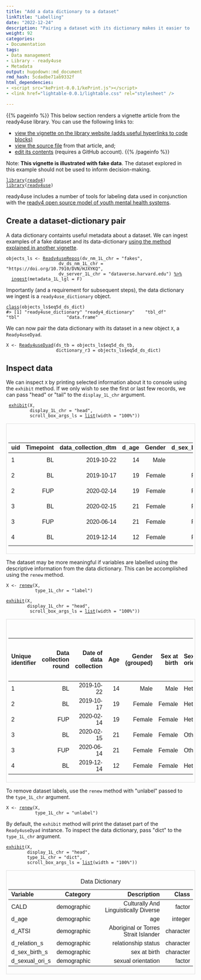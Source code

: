 ```yaml
---
title: "Add a data dictionary to a dataset"
linkTitle: "Labelling"
date: "2022-12-24"
description: "Pairing a dataset with its dictionary makes it easier to interpret. This tutorial describes how a module from the ready4use R package can help you to pair a dataset and its dictionary."
weight: 92
categories: 
- Documentation
tags: 
- Data management
- Library - ready4use
- Metadata
output: hugodown::md_document
rmd_hash: 5cdadbe71ab9332f
html_dependencies:
- <script src="kePrint-0.0.1/kePrint.js"></script>
- <link href="lightable-0.0.1/lightable.css" rel="stylesheet" />

---
```


{{% pageinfo %}} This below section renders a vignette article from the ready4use library. You can use the following links to:

-   [view the vignette on the library website (adds useful hyperlinks to code blocks)](https://ready4-dev.github.io/ready4use/articles/V_02.html)
-   [view the source file](https://github.com/ready4-dev/ready4use/blob/master/vignettes/V_02.Rmd) from that article, and;
-   [edit its contents](https://github.com/ready4-dev/ready4use/edit/master/vignettes/V_02.Rmd) (requires a GitHub account). {{% /pageinfo %}}

<div class="highlight">

</div>

<div class="highlight">

</div>

Note: **This vignette is illustrated with fake data**. The dataset explored in this example should not be used to inform decision-making.

<div class="highlight">

<pre class='chroma'><code class='language-r' data-lang='r'><span><span class='kr'><a href='https://rdrr.io/r/base/library.html'>library</a></span><span class='o'>(</span><span class='nv'><a href='https://ready4-dev.github.io/ready4/'>ready4</a></span><span class='o'>)</span></span>
<span><span class='kr'><a href='https://rdrr.io/r/base/library.html'>library</a></span><span class='o'>(</span><span class='nv'><a href='https://ready4-dev.github.io/ready4use/'>ready4use</a></span><span class='o'>)</span></span></code></pre>

</div>

ready4use includes a number of tools for labeling data used in conjunction with the [ready4 open source model of youth mental health systems](https://www.ready4-dev.com).

## Create a dataset-dictionary pair

A data dictionary containts useful metadata about a dataset. We can ingest examples of a fake dataset and its data-dictionary [using the method explained in another vignette](V_01.html).

<div class="highlight">

<pre class='chroma'><code class='language-r' data-lang='r'><span><span class='nv'>objects_ls</span> <span class='o'>&lt;-</span> <span class='nf'><a href='https://ready4-dev.github.io/ready4use/reference/Ready4useRepos-class.html'>Ready4useRepos</a></span><span class='o'>(</span>dv_nm_1L_chr <span class='o'>=</span> <span class='s'>"fakes"</span>,</span>
<span>                    dv_ds_nm_1L_chr <span class='o'>=</span> <span class='s'>"https://doi.org/10.7910/DVN/HJXYKQ"</span>,</span>
<span>                    dv_server_1L_chr <span class='o'>=</span> <span class='s'>"dataverse.harvard.edu"</span><span class='o'>)</span> <span class='o'><a href='https://magrittr.tidyverse.org/reference/pipe.html'>%&gt;%</a></span></span>
<span>  <span class='nf'><a href='https://ready4-dev.github.io/ready4/reference/ingest-methods.html'>ingest</a></span><span class='o'>(</span>metadata_1L_lgl <span class='o'>=</span> <span class='kc'>F</span><span class='o'>)</span></span></code></pre>

</div>

Importantly (and a requirement for subsequent steps), the data dictionary we ingest is a `ready4use_dictionary` object.

<div class="highlight">

<pre class='chroma'><code class='language-r' data-lang='r'><span><span class='nf'><a href='https://rdrr.io/r/base/class.html'>class</a></span><span class='o'>(</span><span class='nv'>objects_ls</span><span class='o'>$</span><span class='nv'>eq5d_ds_dict</span><span class='o'>)</span></span>
<span><span class='c'>#&gt; [1] "ready4use_dictionary" "ready4_dictionary"    "tbl_df"               "tbl"                  "data.frame"</span></span></code></pre>

</div>

We can now pair the data dictionary with its dataset in a new object `X`, a `Ready4useDyad`.

<div class="highlight">

<pre class='chroma'><code class='language-r' data-lang='r'><span><span class='nv'>X</span> <span class='o'>&lt;-</span> <span class='nf'><a href='https://ready4-dev.github.io/ready4use/reference/Ready4useDyad-class.html'>Ready4useDyad</a></span><span class='o'>(</span>ds_tb <span class='o'>=</span> <span class='nv'>objects_ls</span><span class='o'>$</span><span class='nv'>eq5d_ds_tb</span>,</span>
<span>                   dictionary_r3 <span class='o'>=</span> <span class='nv'>objects_ls</span><span class='o'>$</span><span class='nv'>eq5d_ds_dict</span><span class='o'>)</span></span></code></pre>

</div>

## Inspect data

We can inspect `X` by printing selected information about it to console using the `exhibit` method. If we only wish to see the first or last few records, we can pass "head" or "tail" to the `display_1L_chr` argument.

<div class="highlight">

<pre class='chroma'><code class='language-r' data-lang='r'><span> <span class='nf'><a href='https://ready4-dev.github.io/ready4/reference/exhibit-methods.html'>exhibit</a></span><span class='o'>(</span><span class='nv'>X</span>,</span>
<span>         display_1L_chr <span class='o'>=</span> <span class='s'>"head"</span>,</span>
<span>         scroll_box_args_ls <span class='o'>=</span> <span class='nf'><a href='https://rdrr.io/r/base/list.html'>list</a></span><span class='o'>(</span>width <span class='o'>=</span> <span class='s'>"100%"</span><span class='o'>)</span><span class='o'>)</span></span>
</code></pre>

<div style="border: 1px solid #ddd; padding: 5px; overflow-x: scroll; width:100%; ">

<table class=" lightable-paper lightable-hover lightable-paper" style="font-family: &quot;Arial Narrow&quot;, arial, helvetica, sans-serif; width: auto !important; margin-left: auto; margin-right: auto;border-bottom: 0; font-family: &quot;Arial Narrow&quot;, arial, helvetica, sans-serif; margin-left: auto; margin-right: auto;">
<caption>
Dataset
</caption>
<thead>
<tr>
<th style="text-align:left;">
uid
</th>
<th style="text-align:right;">
Timepoint
</th>
<th style="text-align:right;">
data_collection_dtm
</th>
<th style="text-align:right;">
d_age
</th>
<th style="text-align:right;">
Gender
</th>
<th style="text-align:right;">
d_sex_birth_s
</th>
<th style="text-align:left;">
d_sexual_ori_s
</th>
<th style="text-align:right;">
d_relation_s
</th>
<th style="text-align:right;">
d_ATSI
</th>
<th style="text-align:right;">
CALD
</th>
<th style="text-align:right;">
Region
</th>
<th style="text-align:right;">
d_studying_working
</th>
<th style="text-align:left;">
eq5dq_MO
</th>
<th style="text-align:right;">
eq5dq_SC
</th>
<th style="text-align:right;">
eq5dq_UA
</th>
<th style="text-align:right;">
eq5dq_PD
</th>
<th style="text-align:right;">
eq5dq_AD
</th>
<th style="text-align:right;">
K10_int
</th>
<th style="text-align:left;">
Psych_well_int
</th>
</tr>
</thead>
<tbody>
<tr>
<td style="text-align:left;">
1
</td>
<td style="text-align:right;">
BL
</td>
<td style="text-align:right;">
2019-10-22
</td>
<td style="text-align:right;">
14
</td>
<td style="text-align:right;">
Male
</td>
<td style="text-align:right;">
Male
</td>
<td style="text-align:left;">
Heterosexual
</td>
<td style="text-align:right;">
In a relationship
</td>
<td style="text-align:right;">
No
</td>
<td style="text-align:right;">
No
</td>
<td style="text-align:right;">
Metro
</td>
<td style="text-align:right;">
Not studying or working
</td>
<td style="text-align:left;">
1
</td>
<td style="text-align:right;">
1
</td>
<td style="text-align:right;">
1
</td>
<td style="text-align:right;">
1
</td>
<td style="text-align:right;">
2
</td>
<td style="text-align:right;">
11
</td>
<td style="text-align:left;">
87
</td>
</tr>
<tr>
<td style="text-align:left;">
2
</td>
<td style="text-align:right;">
BL
</td>
<td style="text-align:right;">
2019-10-17
</td>
<td style="text-align:right;">
19
</td>
<td style="text-align:right;">
Female
</td>
<td style="text-align:right;">
Female
</td>
<td style="text-align:left;">
Heterosexual
</td>
<td style="text-align:right;">
In a relationship
</td>
<td style="text-align:right;">
Yes
</td>
<td style="text-align:right;">
Yes
</td>
<td style="text-align:right;">
Regional
</td>
<td style="text-align:right;">
Studying only
</td>
<td style="text-align:left;">
1
</td>
<td style="text-align:right;">
2
</td>
<td style="text-align:right;">
1
</td>
<td style="text-align:right;">
1
</td>
<td style="text-align:right;">
1
</td>
<td style="text-align:right;">
14
</td>
<td style="text-align:left;">
65
</td>
</tr>
<tr>
<td style="text-align:left;">
2
</td>
<td style="text-align:right;">
FUP
</td>
<td style="text-align:right;">
2020-02-14
</td>
<td style="text-align:right;">
19
</td>
<td style="text-align:right;">
Female
</td>
<td style="text-align:right;">
Female
</td>
<td style="text-align:left;">
Heterosexual
</td>
<td style="text-align:right;">
In a relationship
</td>
<td style="text-align:right;">
Yes
</td>
<td style="text-align:right;">
Yes
</td>
<td style="text-align:right;">
Regional
</td>
<td style="text-align:right;">
Studying only
</td>
<td style="text-align:left;">
3
</td>
<td style="text-align:right;">
1
</td>
<td style="text-align:right;">
1
</td>
<td style="text-align:right;">
1
</td>
<td style="text-align:right;">
1
</td>
<td style="text-align:right;">
10
</td>
<td style="text-align:left;">
71
</td>
</tr>
<tr>
<td style="text-align:left;">
3
</td>
<td style="text-align:right;">
BL
</td>
<td style="text-align:right;">
2020-02-15
</td>
<td style="text-align:right;">
21
</td>
<td style="text-align:right;">
Female
</td>
<td style="text-align:right;">
Female
</td>
<td style="text-align:left;">
Other
</td>
<td style="text-align:right;">
Not in a relationship
</td>
<td style="text-align:right;">
NA
</td>
<td style="text-align:right;">
NA
</td>
<td style="text-align:right;">
Metro
</td>
<td style="text-align:right;">
Studying only
</td>
<td style="text-align:left;">
1
</td>
<td style="text-align:right;">
1
</td>
<td style="text-align:right;">
3
</td>
<td style="text-align:right;">
1
</td>
<td style="text-align:right;">
1
</td>
<td style="text-align:right;">
13
</td>
<td style="text-align:left;">
74
</td>
</tr>
<tr>
<td style="text-align:left;">
3
</td>
<td style="text-align:right;">
FUP
</td>
<td style="text-align:right;">
2020-06-14
</td>
<td style="text-align:right;">
21
</td>
<td style="text-align:right;">
Female
</td>
<td style="text-align:right;">
Female
</td>
<td style="text-align:left;">
Other
</td>
<td style="text-align:right;">
Not in a relationship
</td>
<td style="text-align:right;">
NA
</td>
<td style="text-align:right;">
NA
</td>
<td style="text-align:right;">
Metro
</td>
<td style="text-align:right;">
Studying only
</td>
<td style="text-align:left;">
1
</td>
<td style="text-align:right;">
1
</td>
<td style="text-align:right;">
2
</td>
<td style="text-align:right;">
1
</td>
<td style="text-align:right;">
1
</td>
<td style="text-align:right;">
10
</td>
<td style="text-align:left;">
64
</td>
</tr>
<tr>
<td style="text-align:left;">
4
</td>
<td style="text-align:right;">
BL
</td>
<td style="text-align:right;">
2019-12-14
</td>
<td style="text-align:right;">
12
</td>
<td style="text-align:right;">
Female
</td>
<td style="text-align:right;">
Female
</td>
<td style="text-align:left;">
Heterosexual
</td>
<td style="text-align:right;">
In a relationship
</td>
<td style="text-align:right;">
Yes
</td>
<td style="text-align:right;">
Yes
</td>
<td style="text-align:right;">
Metro
</td>
<td style="text-align:right;">
Not studying or working
</td>
<td style="text-align:left;">
1
</td>
<td style="text-align:right;">
1
</td>
<td style="text-align:right;">
1
</td>
<td style="text-align:right;">
3
</td>
<td style="text-align:right;">
1
</td>
<td style="text-align:right;">
18
</td>
<td style="text-align:left;">
40
</td>
</tr>
</tbody>
<tfoot>
<tr>
<td style="padding: 0; " colspan="100%">
<sup></sup>
</td>
</tr>
</tfoot>
</table>

</div>

</div>

The dataset may be more meaningful if variables are labelled using the descriptive information from the data dictionary. This can be accomplished using the `renew` method.

<div class="highlight">

<pre class='chroma'><code class='language-r' data-lang='r'><span><span class='nv'>X</span> <span class='o'>&lt;-</span> <span class='nf'><a href='https://ready4-dev.github.io/ready4/reference/renew-methods.html'>renew</a></span><span class='o'>(</span><span class='nv'>X</span>,</span>
<span>           type_1L_chr <span class='o'>=</span> <span class='s'>"label"</span><span class='o'>)</span></span></code></pre>

</div>

<div class="highlight">

<pre class='chroma'><code class='language-r' data-lang='r'><span><span class='nf'><a href='https://ready4-dev.github.io/ready4/reference/exhibit-methods.html'>exhibit</a></span><span class='o'>(</span><span class='nv'>X</span>,</span>
<span>        display_1L_chr <span class='o'>=</span> <span class='s'>"head"</span>,</span>
<span>         scroll_box_args_ls <span class='o'>=</span> <span class='nf'><a href='https://rdrr.io/r/base/list.html'>list</a></span><span class='o'>(</span>width <span class='o'>=</span> <span class='s'>"100%"</span><span class='o'>)</span><span class='o'>)</span></span>
</code></pre>

<div style="border: 1px solid #ddd; padding: 5px; overflow-x: scroll; width:100%; ">

<table class=" lightable-paper lightable-hover lightable-paper" style="font-family: &quot;Arial Narrow&quot;, arial, helvetica, sans-serif; width: auto !important; margin-left: auto; margin-right: auto;border-bottom: 0; font-family: &quot;Arial Narrow&quot;, arial, helvetica, sans-serif; margin-left: auto; margin-right: auto;">
<caption>
Dataset
</caption>
<thead>
<tr>
<th style="text-align:left;">
Unique identifier
</th>
<th style="text-align:right;">
Data collection round
</th>
<th style="text-align:right;">
Date of data collection
</th>
<th style="text-align:right;">
Age
</th>
<th style="text-align:right;">
Gender (grouped)
</th>
<th style="text-align:right;">
Sex at birth
</th>
<th style="text-align:left;">
Sexual orientation
</th>
<th style="text-align:right;">
Relationship status
</th>
<th style="text-align:right;">
Aboriginal or Torres Strait Islander
</th>
<th style="text-align:right;">
Culturally And Linguistically Diverse
</th>
<th style="text-align:right;">
Region of residence (metropolitan or regional)
</th>
<th style="text-align:right;">
Education and employment status
</th>
<th style="text-align:left;">
EQ5D - Mobility domain score
</th>
<th style="text-align:right;">
EQ5D - Self-Care domain score
</th>
<th style="text-align:right;">
EQ5D - Usual Activities domain score
</th>
<th style="text-align:right;">
EQ5D - Pain / Discomfort domain score
</th>
<th style="text-align:right;">
EQ5D - Anxiety / Depression domain score
</th>
<th style="text-align:right;">
Kessler Psychological Distress - 10 Item Total Score
</th>
<th style="text-align:left;">
Overall Wellbeing Measure (Winefield et al. 2012)
</th>
</tr>
</thead>
<tbody>
<tr>
<td style="text-align:left;">
1
</td>
<td style="text-align:right;">
BL
</td>
<td style="text-align:right;">
2019-10-22
</td>
<td style="text-align:right;">
14
</td>
<td style="text-align:right;">
Male
</td>
<td style="text-align:right;">
Male
</td>
<td style="text-align:left;">
Heterosexual
</td>
<td style="text-align:right;">
In a relationship
</td>
<td style="text-align:right;">
No
</td>
<td style="text-align:right;">
No
</td>
<td style="text-align:right;">
Metro
</td>
<td style="text-align:right;">
Not studying or working
</td>
<td style="text-align:left;">
1
</td>
<td style="text-align:right;">
1
</td>
<td style="text-align:right;">
1
</td>
<td style="text-align:right;">
1
</td>
<td style="text-align:right;">
2
</td>
<td style="text-align:right;">
11
</td>
<td style="text-align:left;">
87
</td>
</tr>
<tr>
<td style="text-align:left;">
2
</td>
<td style="text-align:right;">
BL
</td>
<td style="text-align:right;">
2019-10-17
</td>
<td style="text-align:right;">
19
</td>
<td style="text-align:right;">
Female
</td>
<td style="text-align:right;">
Female
</td>
<td style="text-align:left;">
Heterosexual
</td>
<td style="text-align:right;">
In a relationship
</td>
<td style="text-align:right;">
Yes
</td>
<td style="text-align:right;">
Yes
</td>
<td style="text-align:right;">
Regional
</td>
<td style="text-align:right;">
Studying only
</td>
<td style="text-align:left;">
1
</td>
<td style="text-align:right;">
2
</td>
<td style="text-align:right;">
1
</td>
<td style="text-align:right;">
1
</td>
<td style="text-align:right;">
1
</td>
<td style="text-align:right;">
14
</td>
<td style="text-align:left;">
65
</td>
</tr>
<tr>
<td style="text-align:left;">
2
</td>
<td style="text-align:right;">
FUP
</td>
<td style="text-align:right;">
2020-02-14
</td>
<td style="text-align:right;">
19
</td>
<td style="text-align:right;">
Female
</td>
<td style="text-align:right;">
Female
</td>
<td style="text-align:left;">
Heterosexual
</td>
<td style="text-align:right;">
In a relationship
</td>
<td style="text-align:right;">
Yes
</td>
<td style="text-align:right;">
Yes
</td>
<td style="text-align:right;">
Regional
</td>
<td style="text-align:right;">
Studying only
</td>
<td style="text-align:left;">
3
</td>
<td style="text-align:right;">
1
</td>
<td style="text-align:right;">
1
</td>
<td style="text-align:right;">
1
</td>
<td style="text-align:right;">
1
</td>
<td style="text-align:right;">
10
</td>
<td style="text-align:left;">
71
</td>
</tr>
<tr>
<td style="text-align:left;">
3
</td>
<td style="text-align:right;">
BL
</td>
<td style="text-align:right;">
2020-02-15
</td>
<td style="text-align:right;">
21
</td>
<td style="text-align:right;">
Female
</td>
<td style="text-align:right;">
Female
</td>
<td style="text-align:left;">
Other
</td>
<td style="text-align:right;">
Not in a relationship
</td>
<td style="text-align:right;">
NA
</td>
<td style="text-align:right;">
NA
</td>
<td style="text-align:right;">
Metro
</td>
<td style="text-align:right;">
Studying only
</td>
<td style="text-align:left;">
1
</td>
<td style="text-align:right;">
1
</td>
<td style="text-align:right;">
3
</td>
<td style="text-align:right;">
1
</td>
<td style="text-align:right;">
1
</td>
<td style="text-align:right;">
13
</td>
<td style="text-align:left;">
74
</td>
</tr>
<tr>
<td style="text-align:left;">
3
</td>
<td style="text-align:right;">
FUP
</td>
<td style="text-align:right;">
2020-06-14
</td>
<td style="text-align:right;">
21
</td>
<td style="text-align:right;">
Female
</td>
<td style="text-align:right;">
Female
</td>
<td style="text-align:left;">
Other
</td>
<td style="text-align:right;">
Not in a relationship
</td>
<td style="text-align:right;">
NA
</td>
<td style="text-align:right;">
NA
</td>
<td style="text-align:right;">
Metro
</td>
<td style="text-align:right;">
Studying only
</td>
<td style="text-align:left;">
1
</td>
<td style="text-align:right;">
1
</td>
<td style="text-align:right;">
2
</td>
<td style="text-align:right;">
1
</td>
<td style="text-align:right;">
1
</td>
<td style="text-align:right;">
10
</td>
<td style="text-align:left;">
64
</td>
</tr>
<tr>
<td style="text-align:left;">
4
</td>
<td style="text-align:right;">
BL
</td>
<td style="text-align:right;">
2019-12-14
</td>
<td style="text-align:right;">
12
</td>
<td style="text-align:right;">
Female
</td>
<td style="text-align:right;">
Female
</td>
<td style="text-align:left;">
Heterosexual
</td>
<td style="text-align:right;">
In a relationship
</td>
<td style="text-align:right;">
Yes
</td>
<td style="text-align:right;">
Yes
</td>
<td style="text-align:right;">
Metro
</td>
<td style="text-align:right;">
Not studying or working
</td>
<td style="text-align:left;">
1
</td>
<td style="text-align:right;">
1
</td>
<td style="text-align:right;">
1
</td>
<td style="text-align:right;">
3
</td>
<td style="text-align:right;">
1
</td>
<td style="text-align:right;">
18
</td>
<td style="text-align:left;">
40
</td>
</tr>
</tbody>
<tfoot>
<tr>
<td style="padding: 0; " colspan="100%">
<sup></sup>
</td>
</tr>
</tfoot>
</table>

</div>

</div>

To remove dataset labels, use the `renew` method with "unlabel" passed to the `type_1L_chr` argument.

<div class="highlight">

<pre class='chroma'><code class='language-r' data-lang='r'><span><span class='nv'>X</span> <span class='o'>&lt;-</span> <span class='nf'><a href='https://ready4-dev.github.io/ready4/reference/renew-methods.html'>renew</a></span><span class='o'>(</span><span class='nv'>X</span>,</span>
<span>           type_1L_chr <span class='o'>=</span> <span class='s'>"unlabel"</span><span class='o'>)</span></span></code></pre>

</div>

By default, the `exhibit` method will print the dataset part of the `Ready4useDyad` instance. To inspect the data dictionary, pass "dict" to the `type_1L_chr` argument.

<div class="highlight">

<pre class='chroma'><code class='language-r' data-lang='r'><span><span class='nf'><a href='https://ready4-dev.github.io/ready4/reference/exhibit-methods.html'>exhibit</a></span><span class='o'>(</span><span class='nv'>X</span>,</span>
<span>        display_1L_chr <span class='o'>=</span> <span class='s'>"head"</span>,</span>
<span>        type_1L_chr <span class='o'>=</span> <span class='s'>"dict"</span>,</span>
<span>        scroll_box_args_ls <span class='o'>=</span> <span class='nf'><a href='https://rdrr.io/r/base/list.html'>list</a></span><span class='o'>(</span>width <span class='o'>=</span> <span class='s'>"100%"</span><span class='o'>)</span><span class='o'>)</span></span>
</code></pre>

<div style="border: 1px solid #ddd; padding: 5px; overflow-x: scroll; width:100%; ">

<table class=" lightable-paper lightable-hover lightable-paper" style="font-family: &quot;Arial Narrow&quot;, arial, helvetica, sans-serif; width: auto !important; margin-left: auto; margin-right: auto;border-bottom: 0; font-family: &quot;Arial Narrow&quot;, arial, helvetica, sans-serif; margin-left: auto; margin-right: auto;">
<caption>
Data Dictionary
</caption>
<thead>
<tr>
<th style="text-align:left;">
Variable
</th>
<th style="text-align:right;">
Category
</th>
<th style="text-align:right;">
Description
</th>
<th style="text-align:right;">
Class
</th>
</tr>
</thead>
<tbody>
<tr>
<td style="text-align:left;">
CALD
</td>
<td style="text-align:right;">
demographic
</td>
<td style="text-align:right;">
Culturally And Linguistically Diverse
</td>
<td style="text-align:right;">
factor
</td>
</tr>
<tr>
<td style="text-align:left;">
d_age
</td>
<td style="text-align:right;">
demographic
</td>
<td style="text-align:right;">
age
</td>
<td style="text-align:right;">
integer
</td>
</tr>
<tr>
<td style="text-align:left;">
d_ATSI
</td>
<td style="text-align:right;">
demographic
</td>
<td style="text-align:right;">
Aboriginal or Torres Strait Islander
</td>
<td style="text-align:right;">
character
</td>
</tr>
<tr>
<td style="text-align:left;">
d_relation_s
</td>
<td style="text-align:right;">
demographic
</td>
<td style="text-align:right;">
relationship status
</td>
<td style="text-align:right;">
character
</td>
</tr>
<tr>
<td style="text-align:left;">
d_sex_birth_s
</td>
<td style="text-align:right;">
demographic
</td>
<td style="text-align:right;">
sex at birth
</td>
<td style="text-align:right;">
character
</td>
</tr>
<tr>
<td style="text-align:left;">
d_sexual_ori_s
</td>
<td style="text-align:right;">
demographic
</td>
<td style="text-align:right;">
sexual orientation
</td>
<td style="text-align:right;">
factor
</td>
</tr>
</tbody>
<tfoot>
<tr>
<td style="padding: 0; " colspan="100%">
<sup></sup>
</td>
</tr>
</tfoot>
</table>

</div>

</div>

